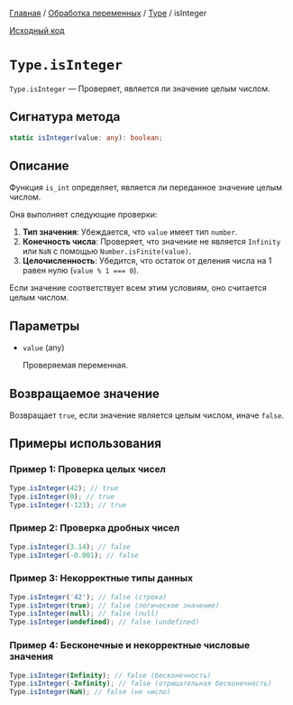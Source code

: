 [Главная](../../../README.md) / [Обработка переменных](../../variables.md) / [Type](../Type.md) /
isInteger

[Исходный код](../../../src/variables/Type.mjs)

# `Type.isInteger`

`Type.isInteger` &mdash; Проверяет, является ли значение целым числом.

## Сигнатура метода

```ts
static isInteger(value: any): boolean;
```

## Описание

Функция `is_int` определяет, является ли переданное значение целым числом.

Она выполняет следующие проверки:

1. **Тип значения**: Убеждается, что `value` имеет тип `number`.
2. **Конечность числа**: Проверяет, что значение не является `Infinity` или `NaN` с помощью
   `Number.isFinite(value)`.
3. **Целочисленность**: Убедится, что остаток от деления числа на 1 равен нулю (`value % 1 === 0`).

Если значение соответствует всем этим условиям, оно считается целым числом.

## Параметры

-   `value` (any)

    Проверяемая переменная.

## Возвращаемое значение

Возвращает `true`, если значение является целым числом, иначе `false`.

## Примеры использования

### Пример 1: Проверка целых чисел

```js
Type.isInteger(42); // true
Type.isInteger(0); // true
Type.isInteger(-123); // true
```

### Пример 2: Проверка дробных чисел

```js
Type.isInteger(3.14); // false
Type.isInteger(-0.001); // false
```

### Пример 3: Некорректные типы данных

```js
Type.isInteger('42'); // false (строка)
Type.isInteger(true); // false (логическое значение)
Type.isInteger(null); // false (null)
Type.isInteger(undefined); // false (undefined)
```

### Пример 4: Бесконечные и некорректные числовые значения

```js
Type.isInteger(Infinity); // false (бесконечность)
Type.isInteger(-Infinity); // false (отрицательная бесконечность)
Type.isInteger(NaN); // false (не число)
```
